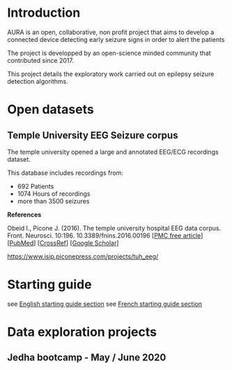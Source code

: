 # Introduction
AURA is an open, collaborative, non profit project that aims to develop a connected device detecting early seizure signs in order to alert the patients

The project is developped by an open-science minded community that contributed since 2017.

This project details the exploratory work carried out on epilepsy seizure detection algorithms.

# Open datasets

## Temple University EEG Seizure corpus
The temple university opened a large and annotated EEG/ECG recordings dataset.

This database includes recordings from:
* 692 Patients
* 1074 Hours of recordings
* more than 3500 seizures


**References**

Obeid I., Picone J. (2016). The temple university hospital EEG data corpus. Front. Neurosci. 10:196. 10.3389/fnins.2016.00196 [[PMC free article](https://www.ncbi.nlm.nih.gov/pmc/articles/PMC4865520/)] [[PubMed](https://pubmed.ncbi.nlm.nih.gov/27242402/)] [[CrossRef](https://www.frontiersin.org/articles/10.3389/fnins.2016.00196/full)] [[Google Scholar](https://scholar.google.com/scholar_lookup?journal=Front.+Neurosci.&title=The+temple+university+hospital+EEG+data+corpus&author=I.+Obeid&author=J.+Picone&volume=10&publication_year=2016&pages=196&pmid=27242402&doi=10.3389/fnins.2016.00196&)]

https://www.isip.piconepress.com/projects/tuh_eeg/

# Starting guide

see [English starting guide section](/starting_guide/README_en.md)
see [French starting guide section](/starting_guide/README_fr.md)

# Data exploration projects

## Jedha bootcamp - May / June 2020
